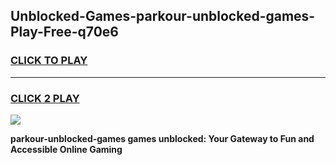 
## Unblocked-Games-parkour-unblocked-games-Play-Free-q70e6
<h3>
<a href="https://premium76.site?title=parkour-unblocked-games&ref=24M">CLICK TO PLAY</a></h3>
<hr>

<h3>
<a href="https://premium76.site?title=parkour-unblocked-games&ref=24M">CLICK 2 PLAY</a>
  
</h3>

<a href="https://premium76.site?title=parkour-unblocked-games&ref=24M"><img src="https://clearcache.store/games.png"></a>


**parkour-unblocked-games games unblocked: Your Gateway to Fun and Accessible Online Gaming**
